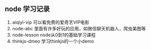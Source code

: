 ## node 学习记录

1. aiqiyi-vip 可以看免费的爱奇艺VIP电影
2. node-abc 里面有许多好玩的应用，如微信聊天机器人，爬虫美图等
3. node-lesson node从0到1的基础学习课程
4. thinkjs-dmeo 学习thinkjs的一个小demo